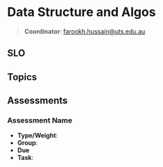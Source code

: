 # Data Structure and Algos

> **Coordinator**: farookh.hussain@uts.edu.au

## SLO

## Topics

## Assessments

### Assessment Name

- **Type/Weight**:
- **Group**:
- **Due**
- **Task**: